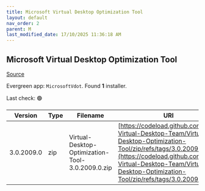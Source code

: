 ```yaml
---
title: Microsoft Virtual Desktop Optimization Tool
layout: default
nav_order: 2
parent: M
last_modified_date: 17/10/2025 11:36:18 AM
---
```


## Microsoft Virtual Desktop Optimization Tool

[Source](https://github.com/The-Virtual-Desktop-Team/Virtual-Desktop-Optimization-Tool)

Evergreen app: `MicrosoftVdot`. Found **1** installer.

Last check: 🟢

| Version    | Type | Filename                                         | URI                                                                                                                                                                                                                                |
| ---------- | ---- | ------------------------------------------------ | ---------------------------------------------------------------------------------------------------------------------------------------------------------------------------------------------------------------------------------- |
| 3.0.2009.0 | zip  | Virtual-Desktop-Optimization-Tool-3.0.2009.0.zip | [https://codeload.github.com/The-Virtual-Desktop-Team/Virtual-Desktop-Optimization-Tool/zip/refs/tags/3.0.2009.0](https://codeload.github.com/The-Virtual-Desktop-Team/Virtual-Desktop-Optimization-Tool/zip/refs/tags/3.0.2009.0) |
